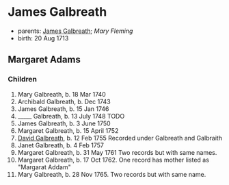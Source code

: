 # James Galbreath

- parents: [James Galbreath](galbreath-james-1672.md); *Mary Fleming*
- birth: 20 Aug 1713

## Margaret Adams

### Children

1. Mary Galbreath, b. 18 Mar 1740
2. Archibald Galbreath, b. Dec 1743
3. James Galbreath, b. 15 Jan 1746
4. _____ Galbreath, b. 13 July 1748  TODO
5. James Galbreath, b. 3 June 1750
6. Margaret Galbreath, b. 15 April 1752
7. [David Galbreath](galbreath-david-1755.md), b. 12 Feb 1755  Recorded under Galbreath and Galbraith
8. Janet Galbreath, b. 4 Feb 1757
9. Margaret Galbreath, b. 31 May 1761  Two records but with same names.
10. Margaret Galbreath, b. 17 Oct 1762. One record has mother listed as "Margarat Addam"
11. Mary Galbreath, b. 28 Nov 1765. Two records but with same name.

